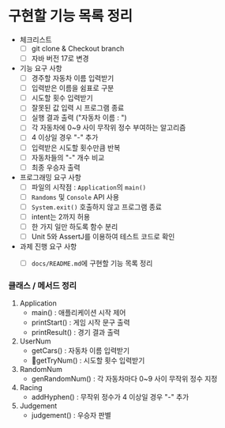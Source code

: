 # 구현할 기능 목록 정리

- 체크리스트
    - [ ]  git clone & Checkout branch
    - [ ]  자바 버전 17로 변경
- 기능 요구 사항
    - [ ]  경주할 자동차 이름 입력받기
    - [ ]  입력받은 이름을 쉼표로 구분
    - [ ]  시도할 횟수 입력받기
    - [ ]  잘못된 값 입력 시 프로그램 종료
    - [ ]  실행 결과 출력 ("자동차 이름 : ")
    - [ ]  각 자동차에 0~9 사이 무작위 정수 부여하는 알고리즘
    - [ ]  4 이상일 경우 "-" 추가
    - [ ]  입력받은 시도할 횟수만큼 반복
    - [ ]  자동차들의 "-" 개수 비교
    - [ ]  최종 우승자 출력
- 프로그래밍 요구 사항
    - [ ]  파일의 시작점 : `Application`의 `main()`
    - [ ]  `Randoms` 및 `Console` API 사용
    - [ ]  `System.exit()` 호출하지 않고 프로그램 종료
    - [ ]  intent는 2까지 허용
    - [ ]  한 가지 일만 하도록 함수 분리
    - [ ]  Unit 5와 AssertJ를 이용하여 테스트 코드로 확인
- 과제 진행 요구 사항
    - [ ]  `docs/README.md`에 구현할 기능 목록 정리
    

### 클래스 / 메서드 정리

1. Application
    - main()
    : 애플리케이션 시작 제어
    - printStart()
    : 게임 시작 문구 출력
    - printResult()
    : 경기 결과 출력
2. UserNum
    - getCars()
    : 자동차 이름 입력받기
    - getTryNum()
    : 시도할 횟수 입력받기
3. RandomNum
    - genRandomNum()
    : 각 자동차마다 0~9 사이 무작위 정수 지정
4. Racing
    - addHyphen()
    : 무작위 정수가 4 이상일 경우 "-" 추가
5. Judgement
    - judgement()
    : 우승자 판별

